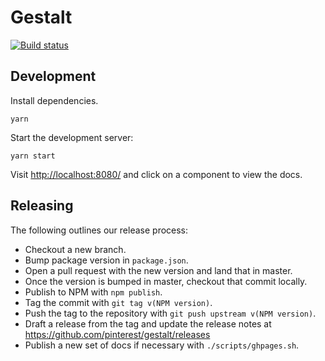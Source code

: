 # Gestalt
[![Build status](https://badge.buildkite.com/2c6b6e9f79054095354cc061876e4885f4b9212e1dbebda270.svg?branch=master)](https://buildkite.com/pinterest/gestalt)

## Development

Install dependencies.
```
yarn
```

Start the development server:
```
yarn start
```
Visit [http://localhost:8080/](http://localhost:8080) and click on a component to view the docs.

## Releasing

The following outlines our release process:
* Checkout a new branch.
* Bump package version in `package.json`.
* Open a pull request with the new version and land that in master.
* Once the version is bumped in master, checkout that commit locally.
* Publish to NPM with `npm publish`.
* Tag the commit with `git tag v(NPM version)`.
* Push the tag to the repository with `git push upstream v(NPM version)`.
* Draft a release from the tag and update the release notes at https://github.com/pinterest/gestalt/releases
* Publish a new set of docs if necessary with `./scripts/ghpages.sh`.
